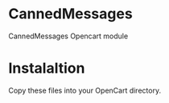 CannedMessages
==============

CannedMessages Opencart module

Instalaltion
============

Copy these files into your OpenCart directory.
